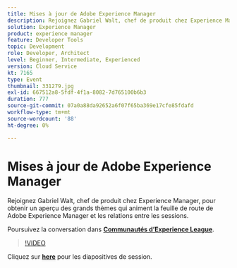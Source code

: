 ```yaml
---
title: Mises à jour de Adobe Experience Manager
description: Rejoignez Gabriel Walt, chef de produit chez Experience Manager, pour obtenir un aperçu des grands thèmes qui animent la feuille de route de Adobe Experience Manager et les relations entre les sessions. Cette session a été diffusée dans le cadre d’un événement de contenu Adobe Developers Live.
solution: Experience Manager
product: experience manager
feature: Developer Tools
topic: Development
role: Developer, Architect
level: Beginner, Intermediate, Experienced
version: Cloud Service
kt: 7165
type: Event
thumbnail: 331279.jpg
exl-id: 667512a8-5fdf-4f1a-8082-7d765100b6b3
duration: 777
source-git-commit: 07a0a88da92652a6f07f65ba369e17cfe85fdafd
workflow-type: tm+mt
source-wordcount: '88'
ht-degree: 0%

---
```


# Mises à jour de Adobe Experience Manager

Rejoignez Gabriel Walt, chef de produit chez Experience Manager, pour obtenir un aperçu des grands thèmes qui animent la feuille de route de Adobe Experience Manager et les relations entre les sessions.

Poursuivez la conversation dans **[Communautés d’Experience League](https://adobe.ly/36Yd3v6)**.

>[!VIDEO](https://video.tv.adobe.com/v/331279/?quality=12&learn=on&hidetitle=true)

Cliquez sur **[here](/help/adobe-developers-live/assets/experience-manager-updates.pdf)** pour les diapositives de session.
